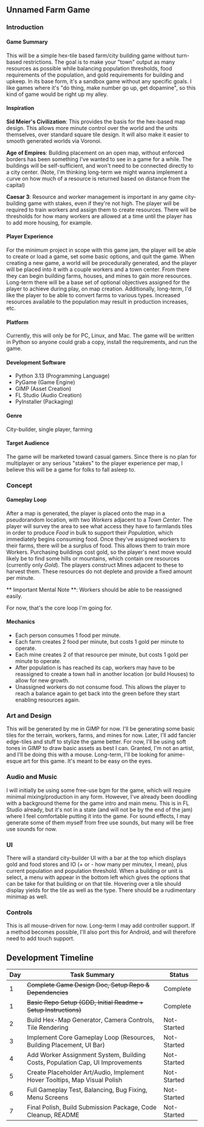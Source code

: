 ## Unnamed Farm Game

### Introduction

#### Game Summary

This will be a simple hex-tile based farm/city building game without turn-based restrictions.  The goal is to make your "town" output as many resources as possible while balancing population thresholds, food requirements of the population, and gold requirements for building and upkeep.  In its base form, it's a sandbox game without any specific goals.  I like games where it's "do thing, make number go up, get dopamine", so this kind of game would be right up my alley.

#### Inspiration

**Sid Meier's Civilization**: This provides the basis for the hex-based map design.  This allows more minute control over the world and the units themselves, over standard square tile design.  It will also make it easier to smooth generated worlds via Voronoi.

**Age of Empires**: Building placement on an open map, without enforced borders has been something I've wanted to see in a game for a while.  The buildings will be self-sufficient, and won't need to be connected directly to a city center.  (Note, I'm thinking long-term we might wanna implement a curve on how much of a resource is returned based on distance from the capital)

**Caesar 3**: Resource and worker management is important in any game city-building game with stakes, even if they're not high.  The player will be required to train workers and assign them to create resources.  There will be thresholds for how many workers are allowed at a time until the player has to add more housing, for example.

#### Player Experience

For the minimum project in scope with this game jam, the player will be able to create or load a game, set some basic options, and quit the game.  When creating a new game, a world will be procedurally generated, and the player will be placed into it with a couple workers and a town center.  From there they can begin building farms, houses, and mines to gain more resources.  Long-term there will be a base set of optional objectives assigned for the player to achieve during play, on map creation.  Additionally, long-term, I'd like the player to be able to convert farms to various types.  Increased resources available to the population may result in production increases, etc.

#### Platform

Currently, this will only be for PC, Linux, and Mac.  The game will be written in Python so anyone could grab a copy, install the requirements, and run the game.

#### Development Software

* Python 3.13 (Programming Language)
* PyGame (Game Engine)
* GIMP (Asset Creation)
* FL Studio (Audio Creation)
* PyInstaller (Packaging)

#### Genre

City-builder, single player, farming

#### Target Audience

The game will be marketed toward casual gamers.  Since there is no plan for multiplayer or any serious "stakes" to the player experience per map, I believe this will be a game for folks to fall asleep to.  

### Concept

#### Gameplay Loop

After a map is generated, the player is placed onto the map in a pseudorandom location, with two *Workers* adjacent to a *Town Center*.  The player will survey the area to see what access they have to farmlands tiles in order to produce *Food* in bulk to support their *Population*, which immediately begins consuming food.  Once they've assigned workers to their farms, there will be a surplus of food.  This allows them to train more Workers.  Purchasing buildings cost gold, so the player's next move would likely be to find some hills or mountains, which contain ore resources (currently only *Gold*).  The players construct Mines adjacent to these to harvest them.  These resources do not deplete and provide a fixed amount per minute.

** Important Mental Note **: Workers should be able to be reassigned easily.

For now, that's the core loop I'm going for.

#### Mechanics

* Each person consumes 1 food per minute.
* Each farm creates 2 food per minute, but costs 1 gold per minute to operate.
* Each mine creates 2 of that resource per minute, but costs 1 gold per minute to operate.
* After population is has reached its cap, workers may have to be reassigned to create a town hall in another location (or build Houses) to allow for new growth.
* Unassigned workers do not consume food.  This allows the player to reach a balance again to get back into the green before they start enabling resources again.

### Art and Design

This will be generated by me in GIMP for now.  I'll be generating some basic tiles for the terrain, workers, farms, and mines for now.  Later, I'll add fancier edge-tiles and stuff to stylize the game better.  For now, I'll be using soft tones in GIMP to draw basic assets as best I can.  Granted, I'm not an artist, and I'll be doing this with a mouse.  Long-term, I'll be looking for anime-esque art for this game.  It's meant to be easy on the eyes.  

### Audio and Music

I will initially be using some free-use bgm for the game, which will require minimal mixing/production in any form.  However, I've already been doodling with a background theme for the game intro and main menu.  This is in FL Studio already, but it's not in a state (and will not be by the end of the jam) where I feel comfortable putting it into the game.  For sound effects, I may generate some of them myself from free use sounds, but many will be free use sounds for now.

### UI

There will a standard city-builder UI with a bar at the top which displays gold and food stores and IO (+ or - how many per minutex, I mean), plus current population and population threshold.  When a building or unit is select, a menu with appear in the bottom left which gives the options that can be take for that building or on that tile.  Hovering over a tile should display yields for the tile as well as the type.  There should be a rudimentary minimap as well.

### Controls

This is all mouse-driven for now.  Long-term I may add controller support.  If a method becomes possible, I'll also port this for Android, and will therefore need to add touch support.

## Development Timeline

| Day | Task Summary | Status |
| --- | ------------ | ------ |
| 1 | ~~Complete Game Design Doc, Setup Repo & Dependencies~~ | Complete |
| 1 | ~~Basic Repo Setup (GDD, Initial Readme + Setup Instructions)~~ | Complete |
| 2 | Build Hex-Map Generator, Camera Controls, Tile Rendering | Not-Started |
| 3 | Implement Core Gameplay Loop (Resources, Building Placement, UI Bar) | Not-Started |
| 4 | Add Worker Assignment System, Building Costs, Population Cap, UI Improvements | Not-Started |
| 5 | Create Placeholder Art/Audio, Implement Hover Tooltips, Map Visual Polish | Not-Started |
| 6 | Full Gameplay Test, Balancing, Bug Fixing, Menu Screens | Not-Started |
| 7 | Final Polish, Build Submission Package, Code Cleanup, README | Not-Started |
